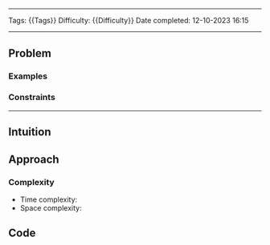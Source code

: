 # []()
---
Tags: {{Tags}}
Difficulty: {{Difficulty}}
Date completed: 12-10-2023 16:15

---
## Problem
### Examples
### Constraints
---
## Intuition
<!-- Describe your first thoughts on how to solve this problem. -->
## Approach
<!-- Describe your approach to solving the problem. -->
### Complexity
- Time complexity:
- Space complexity:
## Code

```Python

```